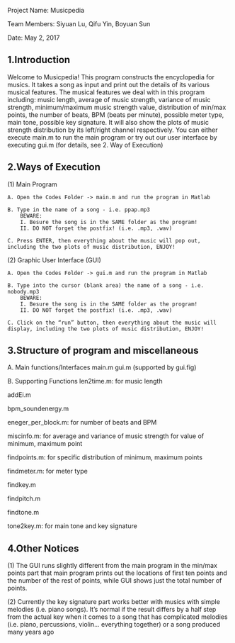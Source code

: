 Project Name: Musicpedia 

Team Members: Siyuan Lu, Qifu Yin, Boyuan Sun

Date: May 2, 2017

1.Introduction
----------------
Welcome to Musicpedia! This program constructs the encyclopedia for musics.
It takes a song as input and print out the details of its various musical 
features. The musical features we deal with in this program including: 
music length, average of music strength, variance of music strength, 
minimum/maximum music strength value, distribution of min/max points, 
the number of beats, BPM (beats per minute), possible meter type, 
main tone, possible key signature. It will also show the plots of 
music strength distribution by its left/right channel respectively.
You can either execute main.m to run the main program or try out
our user interface by executing gui.m (for details, see 2. Way of Execution)

2.Ways of Execution
--------------------
(1) Main Program

	A. Open the Codes Folder -> main.m and run the program in Matlab
	
	B. Type in the name of a song - i.e. ppap.mp3
		BEWARE:
		I. Besure the song is in the SAME folder as the program!
		II. DO NOT forget the postfix! (i.e. .mp3, .wav)
		
	C. Press ENTER, then everything about the music will pop out,
	including the two plots of music distribution, ENJOY!

(2) Graphic User Interface (GUI)

	A. Open the Codes Folder -> gui.m and run the program in Matlab
	
	B. Type into the cursor (blank area) the name of a song - i.e. nobody.mp3
		BEWARE:
		I. Besure the song is in the SAME folder as the program!
		II. DO NOT forget the postfix! (i.e. .mp3, .wav)
		
	C. Click on the “run” button, then everything about the music will
	display, including the two plots of music distribution, ENJOY!

3.Structure of program and miscellaneous
-----------------------
A. Main functions/Interfaces
main.m
gui.m (supported by gui.fig)

B. Supporting Functions
len2time.m: 
	for music length

addEi.m

bpm_soundenergy.m

eneger_per_block.m:
	for number of beats and BPM

miscinfo.m:
	for average and variance of music strength
	for value of minimum, maximum point

findpoints.m:
	for specific distribution of minimum, maximum points

findmeter.m:
	for meter type

findkey.m

findpitch.m

findtone.m

tone2key.m:
	for main tone and key signature

4.Other Notices
-----------------
(1) The GUI runs slightly different from the main program in the min/max points
part that main program prints out the locations of first ten points and the 
number of the rest of points, while GUI shows just the total number of points.

(2) Currently the key signature part works better with musics with simple melodies
(i.e. piano songs). It’s normal if the result differs by a half step from the
actual key when it comes to a song that has complicated melodies (i.e. piano, 
percussions, violin… everything together) or a song produced many years ago

